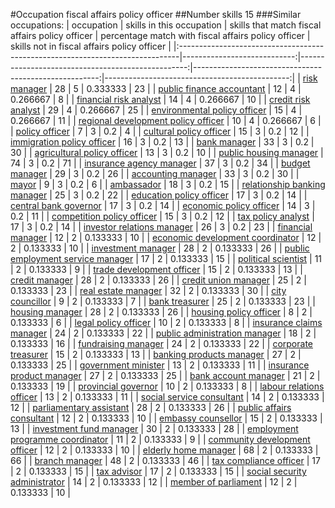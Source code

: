#Occupation fiscal affairs policy officer
##Number skills 15
###Similar occupations:
| occupation                                                                    |   skills in this occupation |   skills that match fiscal affairs policy officer |   percentage match with fiscal affairs policy officer |   skills not in fiscal affairs policy officer |
|:------------------------------------------------------------------------------|----------------------------:|--------------------------------------------------:|------------------------------------------------------:|----------------------------------------------:|
| [risk manager](risk_manager.md)                                               |                          28 |                                                 5 |                                              0.333333 |                                            23 |
| [public finance accountant](public_finance_accountant.md)                     |                          12 |                                                 4 |                                              0.266667 |                                             8 |
| [financial risk analyst](financial_risk_analyst.md)                           |                          14 |                                                 4 |                                              0.266667 |                                            10 |
| [credit risk analyst](credit_risk_analyst.md)                                 |                          29 |                                                 4 |                                              0.266667 |                                            25 |
| [environmental policy officer](environmental_policy_officer.md)               |                          15 |                                                 4 |                                              0.266667 |                                            11 |
| [regional development policy officer](regional_development_policy_officer.md) |                          10 |                                                 4 |                                              0.266667 |                                             6 |
| [policy officer](policy_officer.md)                                           |                           7 |                                                 3 |                                              0.2      |                                             4 |
| [cultural policy officer](cultural_policy_officer.md)                         |                          15 |                                                 3 |                                              0.2      |                                            12 |
| [immigration policy officer](immigration_policy_officer.md)                   |                          16 |                                                 3 |                                              0.2      |                                            13 |
| [bank manager](bank_manager.md)                                               |                          33 |                                                 3 |                                              0.2      |                                            30 |
| [agricultural policy officer](agricultural_policy_officer.md)                 |                          13 |                                                 3 |                                              0.2      |                                            10 |
| [public housing manager](public_housing_manager.md)                           |                          74 |                                                 3 |                                              0.2      |                                            71 |
| [insurance agency manager](insurance_agency_manager.md)                       |                          37 |                                                 3 |                                              0.2      |                                            34 |
| [budget manager](budget_manager.md)                                           |                          29 |                                                 3 |                                              0.2      |                                            26 |
| [accounting manager](accounting_manager.md)                                   |                          33 |                                                 3 |                                              0.2      |                                            30 |
| [mayor](mayor.md)                                                             |                           9 |                                                 3 |                                              0.2      |                                             6 |
| [ambassador](ambassador.md)                                                   |                          18 |                                                 3 |                                              0.2      |                                            15 |
| [relationship banking manager](relationship_banking_manager.md)               |                          25 |                                                 3 |                                              0.2      |                                            22 |
| [education policy officer](education_policy_officer.md)                       |                          17 |                                                 3 |                                              0.2      |                                            14 |
| [central bank governor](central_bank_governor.md)                             |                          17 |                                                 3 |                                              0.2      |                                            14 |
| [economic policy officer](economic_policy_officer.md)                         |                          14 |                                                 3 |                                              0.2      |                                            11 |
| [competition policy officer](competition_policy_officer.md)                   |                          15 |                                                 3 |                                              0.2      |                                            12 |
| [tax policy analyst](tax_policy_analyst.md)                                   |                          17 |                                                 3 |                                              0.2      |                                            14 |
| [investor relations manager](investor_relations_manager.md)                   |                          26 |                                                 3 |                                              0.2      |                                            23 |
| [financial manager](financial_manager.md)                                     |                          12 |                                                 2 |                                              0.133333 |                                            10 |
| [economic development coordinator](economic_development_coordinator.md)       |                          12 |                                                 2 |                                              0.133333 |                                            10 |
| [investment manager](investment_manager.md)                                   |                          28 |                                                 2 |                                              0.133333 |                                            26 |
| [public employment service manager](public_employment_service_manager.md)     |                          17 |                                                 2 |                                              0.133333 |                                            15 |
| [political scientist](political_scientist.md)                                 |                          11 |                                                 2 |                                              0.133333 |                                             9 |
| [trade development officer](trade_development_officer.md)                     |                          15 |                                                 2 |                                              0.133333 |                                            13 |
| [credit manager](credit_manager.md)                                           |                          28 |                                                 2 |                                              0.133333 |                                            26 |
| [credit union manager](credit_union_manager.md)                               |                          25 |                                                 2 |                                              0.133333 |                                            23 |
| [real estate manager](real_estate_manager.md)                                 |                          32 |                                                 2 |                                              0.133333 |                                            30 |
| [city councillor](city_councillor.md)                                         |                           9 |                                                 2 |                                              0.133333 |                                             7 |
| [bank treasurer](bank_treasurer.md)                                           |                          25 |                                                 2 |                                              0.133333 |                                            23 |
| [housing manager](housing_manager.md)                                         |                          28 |                                                 2 |                                              0.133333 |                                            26 |
| [housing policy officer](housing_policy_officer.md)                           |                           8 |                                                 2 |                                              0.133333 |                                             6 |
| [legal policy officer](legal_policy_officer.md)                               |                          10 |                                                 2 |                                              0.133333 |                                             8 |
| [insurance claims manager](insurance_claims_manager.md)                       |                          24 |                                                 2 |                                              0.133333 |                                            22 |
| [public administration manager](public_administration_manager.md)             |                          18 |                                                 2 |                                              0.133333 |                                            16 |
| [fundraising manager](fundraising_manager.md)                                 |                          24 |                                                 2 |                                              0.133333 |                                            22 |
| [corporate treasurer](corporate_treasurer.md)                                 |                          15 |                                                 2 |                                              0.133333 |                                            13 |
| [banking products manager](banking_products_manager.md)                       |                          27 |                                                 2 |                                              0.133333 |                                            25 |
| [government minister](government_minister.md)                                 |                          13 |                                                 2 |                                              0.133333 |                                            11 |
| [insurance product manager](insurance_product_manager.md)                     |                          27 |                                                 2 |                                              0.133333 |                                            25 |
| [bank account manager](bank_account_manager.md)                               |                          21 |                                                 2 |                                              0.133333 |                                            19 |
| [provincial governor](provincial_governor.md)                                 |                          10 |                                                 2 |                                              0.133333 |                                             8 |
| [labour relations officer](labour_relations_officer.md)                       |                          13 |                                                 2 |                                              0.133333 |                                            11 |
| [social service consultant](social_service_consultant.md)                     |                          14 |                                                 2 |                                              0.133333 |                                            12 |
| [parliamentary assistant](parliamentary_assistant.md)                         |                          28 |                                                 2 |                                              0.133333 |                                            26 |
| [public affairs consultant](public_affairs_consultant.md)                     |                          12 |                                                 2 |                                              0.133333 |                                            10 |
| [embassy counsellor](embassy_counsellor.md)                                   |                          15 |                                                 2 |                                              0.133333 |                                            13 |
| [investment fund manager](investment_fund_manager.md)                         |                          30 |                                                 2 |                                              0.133333 |                                            28 |
| [employment programme coordinator](employment_programme_coordinator.md)       |                          11 |                                                 2 |                                              0.133333 |                                             9 |
| [community development officer](community_development_officer.md)             |                          12 |                                                 2 |                                              0.133333 |                                            10 |
| [elderly home manager](elderly_home_manager.md)                               |                          68 |                                                 2 |                                              0.133333 |                                            66 |
| [branch manager](branch_manager.md)                                           |                          48 |                                                 2 |                                              0.133333 |                                            46 |
| [tax compliance officer](tax_compliance_officer.md)                           |                          17 |                                                 2 |                                              0.133333 |                                            15 |
| [tax advisor](tax_advisor.md)                                                 |                          17 |                                                 2 |                                              0.133333 |                                            15 |
| [social security administrator](social_security_administrator.md)             |                          14 |                                                 2 |                                              0.133333 |                                            12 |
| [member of parliament](member_of_parliament.md)                               |                          12 |                                                 2 |                                              0.133333 |                                            10 |

